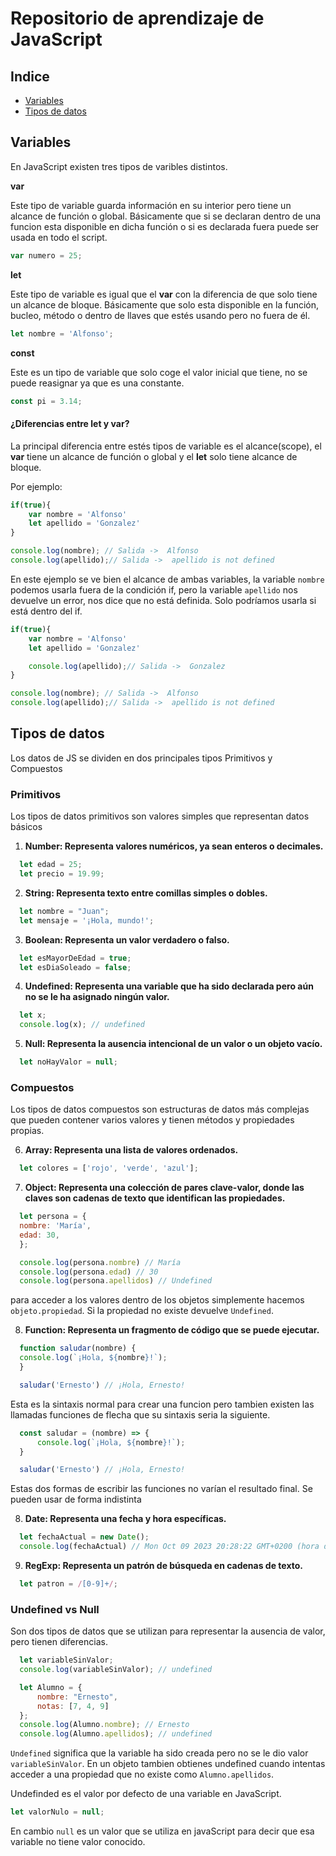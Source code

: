 # Repositorio de aprendizaje de JavaScript

## Indice

- [Variables](#variables)
- [Tipos de datos](#datos)

## Variables

<div id='variables'>
<p>En JavaScript existen tres tipos de varibles distintos.</p>
<b>var</b>

Este tipo de variable guarda información en su interior pero tiene un alcance de función o global.
Básicamente que si se declaran dentro de una funcion esta disponible en dicha función o si es declarada fuera puede ser usada en todo el script.
       
```javascript
var numero = 25;
```

<b>let</b>

Este tipo de variable es igual que el <b>var</b> con la diferencia de que solo tiene un alcance de bloque.
Básicamente que solo esta disponible en la función, bucleo, método o dentro de llaves que estés usando pero no fuera de él.

```javascript
let nombre = 'Alfonso';
```
<b>const</b>

Este es un tipo de variable que solo coge el valor inicial que tiene, no se puede reasignar ya que es una constante.


```javascript
const pi = 3.14;
```


#### ¿Diferencias entre let y var?

La principal diferencia entre estés tipos de variable es el alcance(scope), el <b>var</b>  tiene un alcance de función o global y el <b>let</b> solo tiene alcance de bloque.

Por ejemplo:

```javascript
if(true){
    var nombre = 'Alfonso'
    let apellido = 'Gonzalez'
}

console.log(nombre); // Salida ->  Alfonso
console.log(apellido);// Salida ->  apellido is not defined
```

En este ejemplo se ve bien el alcance de ambas variables, la variable ```nombre``` podemos usarla fuera de la condición if, pero la variable ```apellido``` nos devuelve un error, nos dice que no está definida. Solo podríamos usarla si está dentro del if.

```javascript
if(true){
    var nombre = 'Alfonso'
    let apellido = 'Gonzalez'

    console.log(apellido);// Salida ->  Gonzalez
}

console.log(nombre); // Salida ->  Alfonso
console.log(apellido);// Salida ->  apellido is not defined
```

</div>

## Tipos de datos
<div id='datos'>
<p>Los datos de JS se dividen en dos principales tipos Primitivos y Compuestos</p>

### Primitivos

Los tipos de datos primitivos son valores simples que representan datos básicos

  1. <b>Number: Representa valores numéricos, ya sean enteros o decimales.</b>
   
  ```javascript
    let edad = 25;
    let precio = 19.99;
  ```
  2. <b>String: Representa texto entre comillas simples o dobles.</b>
   
  ```javascript
    let nombre = "Juan";
    let mensaje = '¡Hola, mundo!';
  ```
  3. <b>Boolean: Representa un valor verdadero o falso.</b>
   
  ```javascript
    let esMayorDeEdad = true;
    let esDiaSoleado = false;
  ```
  4. <b>Undefined: Representa una variable que ha sido declarada pero aún no se le ha asignado ningún valor.</b>
   
  ```javascript
    let x;
    console.log(x); // undefined
  ```
  5. <b>Null: Representa la ausencia intencional de un valor o un objeto vacío.</b>
   
  ```javascript
    let noHayValor = null;
  ```


### Compuestos
<p>Los tipos de datos compuestos son estructuras de datos más complejas que pueden contener varios valores y tienen métodos y propiedades propias. </p>

  6. <b>Array: Representa una lista de valores ordenados.</b>
  ```javascript
    let colores = ['rojo', 'verde', 'azul'];
  ```
  7. <b>Object: Representa una colección de pares clave-valor, donde las claves son cadenas de texto que identifican las propiedades.</b>
   
  ```javascript
    let persona = {
    nombre: 'María',
    edad: 30,
    };

    console.log(persona.nombre) // María
    console.log(persona.edad) // 30
    console.log(persona.apellidos) // Undefined
  ```

  para acceder a los valores dentro de los objetos simplemente hacemos ```objeto.propiedad```. Si la propiedad no existe devuelve ```Undefined```.

  8. <b>Function: Representa un fragmento de código que se puede ejecutar.</b>
   
  ```javascript
    function saludar(nombre) {
    console.log(`¡Hola, ${nombre}!`);
    }

    saludar('Ernesto') // ¡Hola, Ernesto!
  ```

  Esta es la sintaxis normal para crear una funcion pero tambien existen las llamadas funciones de flecha que su sintaxis seria la siguiente.

  ```javascript
    const saludar = (nombre) => {
        console.log(`¡Hola, ${nombre}!`);
    }

    saludar('Ernesto') // ¡Hola, Ernesto!
  ```

  Estas dos formas de escribir las funciones no varían el resultado final. Se pueden usar de forma indistinta

  8. <b>Date: Representa una fecha y hora específicas.</b>
   
  ```javascript
    let fechaActual = new Date();
    console.log(fechaActual) // Mon Oct 09 2023 20:28:22 GMT+0200 (hora de verano de Europa central)
  ```

  9. <b>RegExp: Representa un patrón de búsqueda en cadenas de texto.</b>

  ```javascript
    let patron = /[0-9]+/;
  ```
### Undefined vs Null
  <p>Son dos tipos de datos que se utilizan para representar la ausencia de valor, pero tienen diferencias.</p>

  ```javascript
    let variableSinValor;
    console.log(variableSinValor); // undefined

    let Alumno = {
        nombre: "Ernesto",
        notas: [7, 4, 9]
    };
    console.log(Alumno.nombre); // Ernesto
    console.log(Alumno.apellidos); // undefined
  ```

  ```Undefined``` significa que la variable ha sido creada pero no se le dio valor ```variableSinValor```. En un objeto tambien obtienes undefined cuando intentas acceder a una propiedad que no existe como ```Alumno.apellidos```.

  Undefinded es el valor por defecto de una variable en JavaScript.

  ```javascript
  let valorNulo = null;
  ```

  En cambio ```null``` es un valor que se utiliza en javaScript para decir que esa variable no tiene valor conocido.
</div>